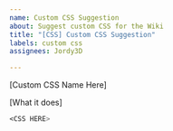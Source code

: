```yaml
---
name: Custom CSS Suggestion
about: Suggest custom CSS for the Wiki
title: "[CSS] Custom CSS Suggestion"
labels: custom css
assignees: Jordy3D

---
```


[Custom CSS Name Here]

[What it does]

```css
<CSS HERE>
```
